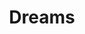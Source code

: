 ---
ee_id: '4259'
site: '1'
type: '2'
url: 2015-001-dreams
title: Dreams
year: '2015'
display_year: '2015'
medium: The Broodle brand foam pool noodle, foam pool noodles, Coors Light beer can,
  tailored Aeropostale sweatpant leg, tailored pant leg, tailored GAP sweatpant leg,
  American Apparel sock
dims: 140 cm x variable width x variable depth
pitch:
ps:
live_url:
related:
youtube:
related_code:
imgs: dreams-2015-011-full-database-team-JL.jpg
subheading:
download:
add_credit:
add_credits:
commission:
layout: things-i-made
---